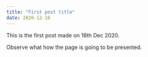 ```yaml
---
title: "First post title"
date: 2020-12-16
---
```


This is the first post made on 16th Dec 2020.

Observe what how the page is going to be presented.
